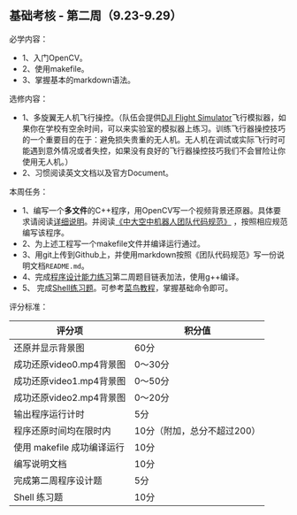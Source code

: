 ## 基础考核 - 第二周（9.23-9.29）

必学内容：

- 1、入门OpenCV。
- 2、使用makefile。
- 3、掌握基本的markdown语法。

选修内容：

- 1、多旋翼无人机飞行操控。（队伍会提供[DJI Flight Simulator](https://www.dji.com/cn/simulator)飞行模拟器，如果你在学校有空余时间，可以来实验室的模拟器上练习。训练飞行器操控技巧的一个重要目的在于：避免损失贵重的无人机。无人机在调试或实际飞行时可能遇到意外情况或者失控，如果没有良好的飞行器操控技巧我们不会冒险让你使用无人机。）
- 2、习惯阅读英文文档以及官方Document。

本周任务：
- 1、编写一个**多文件**的C++程序，用OpenCV写一个视频背景还原器。具体要求请阅读[详细说明](https://github.com/SYSU-AERO-SWIFT/tutorial_2019/blob/master/tasks/week2/background_recovery.md)。并阅读[《中大空中机器人团队代码规范》](https://github.com/SYSU-AERO-SWIFT/tutorial_2019/wiki/%E5%9B%A2%E9%98%9F%E5%8D%8F%E4%BD%9C%E8%A7%84%E8%8C%83) ，按照相应规范编写该程序。
- 2、为上述工程写一个makefile文件并编译运行通过。
- 3、用git上传到Github上，并使用markdown按照《团队代码规范》写一份说明文档`README.md`。
- 4、完成[程序设计能力练习](https://github.com/SYSU-AERO-SWIFT/tutorial_2019/blob/master/tasks/week2/programming_exercise.md)第二周题目链表加法，使用g++编译。  
- 5、 完成[Shell练习题](https://github.com/SYSU-AERO-SWIFT/tutorial_2019/blob/master/shell_exercise.md)。可参考[菜鸟教程](http://www.runoob.com/linux/linux-shell.html)，掌握基础命令即可。

评分标准：  

| 评分项               | 积分值                      |
| ----------------    | -------------------------- |
| 还原并显示背景图  | 60分       |
| 成功还原video0.mp4背景图                  | 0～30分        |
| 成功还原video1.mp4背景图                  | 0～50分        |
| 成功还原video2.mp4背景图                  | 0～20分        |
| 输出程序运行计时                  | 5分        |
| 程序还原时间均在限时内 | 10分（附加，总分不超过200）|
| 使用 makefile 成功编译运行       | 10分              |
| 编写说明文档       | 10分              |
| 完成第二周程序设计题 | 5分              |
| Shell 练习题       | 10分              |
